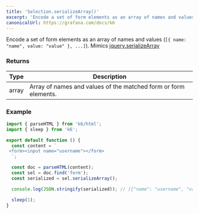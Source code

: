 ```yaml
---
title: 'Selection.serializeArray()'
excerpt: 'Encode a set of form elements as an array of names and values.'
canonicalUrl: https://grafana.com/docs/k6
---
```


Encode a set of form elements as an array of names and values (`[{ name: "name", value: "value" }, ...]`).
Mimics [jquery.serializeArray](https://api.jquery.com/serializeArray/)

### Returns

| Type  | Description                                                     |
| ----- | --------------------------------------------------------------- |
| array | Array of names and values of the matched form or form elements. |

### Example

<CodeGroup labels={[]}>

```javascript
import { parseHTML } from 'k6/html';
import { sleep } from 'k6';

export default function () {
  const content = `
 <form><input name="username"></form>
  `;

  const doc = parseHTML(content);
  const sel = doc.find('form');
  const serialized = sel.serializeArray();

  console.log(JSON.stringify(serialized)); // [{"name": "username", "value": ""}]

  sleep(1);
}
```

</CodeGroup>
